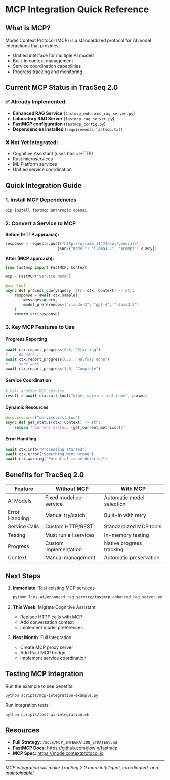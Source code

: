 # MCP Integration Quick Reference

## What is MCP?

Model Context Protocol (MCP) is a standardized protocol for AI model interactions that provides:
- Unified interface for multiple AI models
- Built-in context management
- Service coordination capabilities
- Progress tracking and monitoring

## Current MCP Status in TracSeq 2.0

### ✅ Already Implemented:
- **Enhanced RAG Service** (`fastmcp_enhanced_rag_server.py`)
- **Laboratory RAG Server** (`fastmcp_rag_server.py`)
- **FastMCP configuration** (`fastmcp_config.py`)
- **Dependencies installed** (`requirements-fastmcp.txt`)

### ❌ Not Yet Integrated:
- Cognitive Assistant (uses basic HTTP)
- Rust microservices
- ML Platform services
- Unified service coordination

## Quick Integration Guide

### 1. Install MCP Dependencies
```bash
pip install fastmcp anthropic openai
```

### 2. Convert a Service to MCP

**Before (HTTP approach):**
```python
response = requests.post("http://ollama:11434/api/generate", 
                       json={"model": "llama3.2", "prompt": query})
```

**After (MCP approach):**
```python
from fastmcp import FastMCP, Context

mcp = FastMCP("Service Name")

@mcp.tool
async def process_query(query: str, ctx: Context) -> str:
    response = await ctx.sample(
        messages=query,
        model_preferences=["claude-3", "gpt-4", "llama3.2"]
    )
    return str(response)
```

### 3. Key MCP Features to Use

#### Progress Reporting
```python
await ctx.report_progress(0.0, "Starting")
# ... do work ...
await ctx.report_progress(0.5, "Halfway done")
# ... more work ...
await ctx.report_progress(1.0, "Complete")
```

#### Service Coordination
```python
# Call another MCP service
result = await ctx.call_tool("other_service.tool_name", params)
```

#### Dynamic Resources
```python
@mcp.resource("service://status")
async def get_status(ctx: Context) -> str:
    return f"Current status: {get_current_metrics()}"
```

#### Error Handling
```python
await ctx.info("Processing started")
await ctx.error("Something went wrong")
await ctx.warning("Potential issue detected")
```

## Benefits for TracSeq 2.0

| Feature | Without MCP | With MCP |
|---------|------------|----------|
| AI Models | Fixed model per service | Automatic model selection |
| Error Handling | Manual try/catch | Built-in with retry |
| Service Calls | Custom HTTP/REST | Standardized MCP tools |
| Testing | Must run all services | In-memory testing |
| Progress | Custom implementation | Native progress tracking |
| Context | Manual management | Automatic preservation |

## Next Steps

1. **Immediate**: Test existing MCP services
   ```bash
   python lims-ai/enhanced_rag_service/fastmcp_enhanced_rag_server.py --http
   ```

2. **This Week**: Migrate Cognitive Assistant
   - Replace HTTP calls with MCP
   - Add conversation context
   - Implement model preferences

3. **Next Month**: Full integration
   - Create MCP proxy server
   - Add Rust MCP bridge
   - Implement service coordination

## Testing MCP Integration

Run the example to see benefits:
```bash
python scripts/mcp-integration-example.py
```

Run integration tests:
```bash
python scripts/test-ai-integration.sh
```

## Resources

- **Full Strategy**: `/docs/MCP_INTEGRATION_STRATEGY.md`
- **FastMCP Docs**: https://github.com/jlowin/fastmcp
- **MCP Spec**: https://modelcontextprotocol.io

---

*MCP integration will make TracSeq 2.0 more intelligent, coordinated, and maintainable!* 